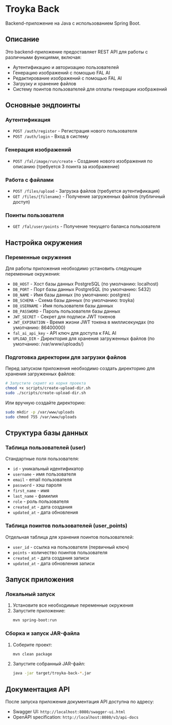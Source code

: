# Troyka Back

Backend-приложение на Java с использованием Spring Boot.

## Описание

Это backend-приложение предоставляет REST API для работы с различными функциями, включая:
- Аутентификацию и авторизацию пользователей
- Генерацию изображений с помощью FAL AI
- Редактирование изображений с помощью FAL AI
- Загрузку и хранение файлов
- Систему поинтов пользователей для оплаты генерации изображений

## Основные эндпоинты

### Аутентификация
- `POST /auth/register` - Регистрация нового пользователя
- `POST /auth/login` - Вход в систему

### Генерация изображений
- `POST /fal/image/run/create` - Создание нового изображения по описанию (требуется 3 поинта за изображение)

### Работа с файлами
- `POST /files/upload` - Загрузка файлов (требуется аутентификация)
- `GET /files/{filename}` - Получение загруженных файлов (публичный доступ)

### Поинты пользователя
- `GET /fal/user/points` - Получение текущего баланса пользователя

## Настройка окружения

### Переменные окружения

Для работы приложения необходимо установить следующие переменные окружения:

- `DB_HOST` - Хост базы данных PostgreSQL (по умолчанию: localhost)
- `DB_PORT` - Порт базы данных PostgreSQL (по умолчанию: 5432)
- `DB_NAME` - Имя базы данных (по умолчанию: postgres)
- `DB_SCHEMA` - Схема базы данных (по умолчанию: troyka)
- `DB_USERNAME` - Имя пользователя базы данных
- `DB_PASSWORD` - Пароль пользователя базы данных
- `JWT_SECRET` - Секрет для подписи JWT токенов
- `JWT_EXPIRATION` - Время жизни JWT токена в миллисекундах (по умолчанию: 86400000)
- `fal_ai_api_key` - API ключ для доступа к FAL AI
- `UPLOAD_DIR` - Директория для хранения загруженных файлов (по умолчанию: /var/www/uploads/)

### Подготовка директории для загрузки файлов

Перед запуском приложения необходимо создать директорию для хранения загруженных файлов:

```bash
# Запустите скрипт из корня проекта
chmod +x scripts/create-upload-dir.sh
sudo ./scripts/create-upload-dir.sh
```

Или вручную создайте директорию:
```bash
sudo mkdir -p /var/www/uploads
sudo chmod 755 /var/www/uploads
```

## Структура базы данных

### Таблица пользователей (user)
Стандартные поля пользователя:
- `id` - уникальный идентификатор
- `username` - имя пользователя
- `email` - email пользователя
- `password` - хэш пароля
- `first_name` - имя
- `last_name` - фамилия
- `role` - роль пользователя
- `created_at` - дата создания
- `updated_at` - дата обновления

### Таблица поинтов пользователей (user_points)
Отдельная таблица для хранения поинтов пользователей:
- `user_id` - ссылка на пользователя (первичный ключ)
- `points` - количество поинтов пользователя
- `created_at` - дата создания записи
- `updated_at` - дата обновления записи

## Запуск приложения

### Локальный запуск

1. Установите все необходимые переменные окружения
2. Запустите приложение:
   ```bash
   mvn spring-boot:run
   ```

### Сборка и запуск JAR-файла

1. Соберите проект:
   ```bash
   mvn clean package
   ```

2. Запустите собранный JAR-файл:
   ```bash
   java -jar target/troyka-back-*.jar
   ```

## Документация API

После запуска приложения документация API доступна по адресу:
- Swagger UI: `http://localhost:8080/swagger-ui.html`
- OpenAPI specification: `http://localhost:8080/v3/api-docs`